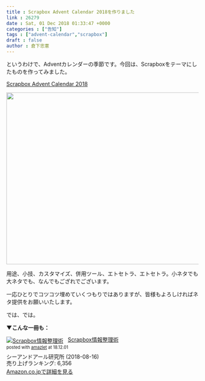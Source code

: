```yaml
---
title : Scrapbox Advent Calendar 2018を作りました
link : 26279
date : Sat, 01 Dec 2018 01:33:47 +0000
categories : ["告知"]
tags : ["advent-calendar","scrapbox"]
draft : false
author : 倉下忠憲
---
```


というわけで、Adventカレンダーの季節です。今回は、Scrapboxをテーマにしたものを作ってみました。

<a href="https://adventar.org/calendars/3680">Scrapbox Advent Calendar 2018</a>

<a href="https://rashita.net/blog/?attachment_id=26281" rel="attachment wp-att-26281"><img src="https://rashita.net/blog/wp-content/uploads/2018/12/screenshot-700x451.png" alt="" width="700" height="451" class="alignnone size-large wp-image-26281" /></a>

用途、小技、カスタマイズ、併用ツール、エトセトラ、エトセトラ。小ネタでも大ネタでも、なんでもござれでございます。

一応ひとりでコツコツ埋めていくつもりではありますが、皆様もよろしければネタ提供をお願いいたします。

では、では。

<strong>▼こんな一冊も：</strong>

<div class="amazlet-box" style="margin-bottom:0px;"><div class="amazlet-image" style="float:left;margin:0px 12px 1px 0px;"><a href="http://www.amazon.co.jp/exec/obidos/ASIN/B07GJFBWWZ/rashita1000-22/ref=nosim/" name="amazletlink" target="_blank"><img src="https://images-fe.ssl-images-amazon.com/images/I/51yMZ%2BQU40L._SL160_.jpg" alt="Scrapbox情報整理術" style="border: none;" /></a></div><div class="amazlet-info" style="line-height:120%; margin-bottom: 10px"><div class="amazlet-name" style="margin-bottom:10px;line-height:120%"><a href="http://www.amazon.co.jp/exec/obidos/ASIN/B07GJFBWWZ/rashita1000-22/ref=nosim/" name="amazletlink" target="_blank">Scrapbox情報整理術</a><div class="amazlet-powered-date" style="font-size:80%;margin-top:5px;line-height:120%">posted with <a href="http://www.amazlet.com/" title="amazlet" target="_blank">amazlet</a> at 18.12.01</div></div><div class="amazlet-detail">シーアンドアール研究所 (2018-08-16)<br />売り上げランキング: 6,356<br /></div><div class="amazlet-sub-info" style="float: left;"><div class="amazlet-link" style="margin-top: 5px"><a href="http://www.amazon.co.jp/exec/obidos/ASIN/B07GJFBWWZ/rashita1000-22/ref=nosim/" name="amazletlink" target="_blank">Amazon.co.jpで詳細を見る</a></div></div></div><div class="amazlet-footer" style="clear: left"></div></div>
